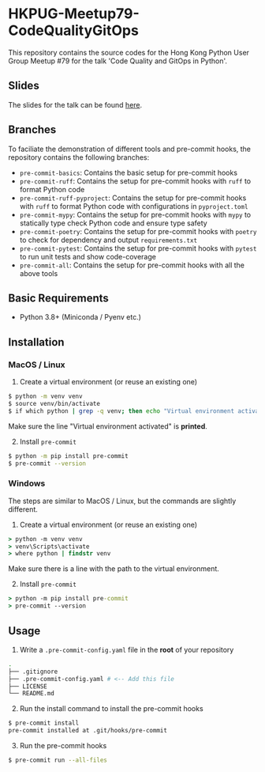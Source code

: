 # HKPUG-Meetup79-CodeQualityGitOps
This repository contains the source codes for the Hong Kong Python User Group Meetup #79 for the talk 'Code Quality and GitOps in Python'.

## Slides
The slides for the talk can be found [here](https://1drv.ms/p/s!AuHrIoMSVvdAgbIgJQ_nrLQWv-NrhQ).

## Branches
To faciliate the demonstration of different tools and pre-commit hooks, the repository contains the following branches:
- `pre-commit-basics`: Contains the basic setup for pre-commit hooks
- `pre-commit-ruff`: Contains the setup for pre-commit hooks with `ruff` to format Python code
- `pre-commit-ruff-pyproject`: Contains the setup for pre-commit hooks with `ruff` to format Python code with configurations in `pyproject.toml`
- `pre-commit-mypy`: Contains the setup for pre-commit hooks with `mypy` to statically type check Python code and ensure type safety
- `pre-commit-poetry`: Contains the setup for pre-commit hooks with `poetry` to check for dependency and output `requirements.txt`
- `pre-commit-pytest`: Contains the setup for pre-commit hooks with `pytest` to run unit tests and show code-coverage
- `pre-commit-all`: Contains the setup for pre-commit hooks with all the above tools

## Basic Requirements
- Python 3.8+ (Miniconda / Pyenv etc.)

## Installation

### MacOS / Linux

1. Create a virtual environment (or reuse an existing one)
```bash
$ python -m venv venv
$ source venv/bin/activate
$ if which python | grep -q venv; then echo "Virtual environment activated"; fi
```

Make sure the line "Virtual environment activated" is **printed**.

2. Install `pre-commit`
```bash
$ python -m pip install pre-commit
$ pre-commit --version
```

### Windows

The steps are similar to MacOS / Linux, but the commands are slightly different.

1. Create a virtual environment (or reuse an existing one)
```cmd
> python -m venv venv
> venv\Scripts\activate
> where python | findstr venv
```

Make sure there is a line with the path to the virtual environment.

2. Install `pre-commit`
```cmd
> python -m pip install pre-commit
> pre-commit --version
```

## Usage

1. Write a `.pre-commit-config.yaml` file in the **root** of your repository
```bash
.
├── .gitignore
├── .pre-commit-config.yaml # <-- Add this file
├── LICENSE
└── README.md
```

2. Run the install command to install the pre-commit hooks
```bash
$ pre-commit install
pre-commit installed at .git/hooks/pre-commit
```

3. Run the pre-commit hooks
```bash
$ pre-commit run --all-files
```
